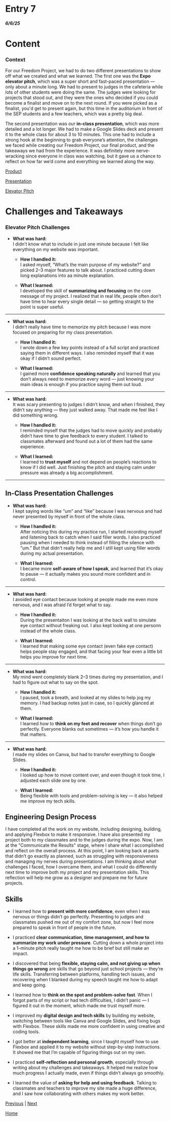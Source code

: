 # Entry 7
##### 6/6/25

# Content

### Context 
For our Freedom Project, we had to do two different presentations to show off what we created and what we learned. The first one was the **Expo elevator pitch**, which was a super short and fast-paced presentation — only about a minute long. We had to present to judges in the cafeteria while lots of other students were doing the same. The judges were looking for projects that stood out, and they were the ones who decided if you could become a finalist and move on to the next round. If you were picked as a finalist, you'd get to present again, but this time in the auditorium in front of the SEP students and a few teachers, which was a pretty big deal.

The second presentation was our **in-class presentation**, which was more detailed and a lot longer. We had to make a Google Slides deck and present it to the whole class for about 3 to 10 minutes. This one had to include a strong hook at the beginning to grab everyone’s attention, the challenges we faced while creating our Freedom Project, our final product, and the takeaways we had from the experience. It was definitely more nerve-wracking since everyone in class was watching, but it gave us a chance to reflect on how far we’d come and everything we learned along the way.

[Product](https://farzonak0587.github.io/sep10-freedom-project/)

[Presentation](https://docs.google.com/presentation/d/1U1RFnBBrbpEVTOZ44tDfg2cE4N7QJzuRpEvQt9VFiyk/edit?slide=id.p#slide=id.p)

[Elevator Pitch ](https://classroom.google.com/c/NzQ3MjM0MzQwMzg2/sa/Nzg1MTE1Njg3OTA1/details)


# Challenges and Takeaways


###  Elevator Pitch Challenges

- **What was hard:**  
I didn’t know what to include in just one minute because I felt like everything on my website was important.

  - **How I handled it:**  
    I asked myself, “What’s the main purpose of my website?” and picked 2–3 major features to talk about. I practiced cutting down long explanations into aa minute explanation.

  - **What I learned:**  
I developed the skill of **summarizing and focusing** on the core message of my project. I realized that in real life, people often don’t have time to hear every single detail — so getting straight to the point is super useful.

---

- **What was hard:**  
I didn’t really have time to memorize my pitch because I was more focused on preparing for my class presentation.

  - **How I handled it:**  
I wrote down a few key points instead of a full script and practiced saying them in different ways. I also reminded myself that it was okay if I didn’t sound perfect.

  - **What I learned:**  
    I gained more **confidence speaking naturally** and learned that you don’t always need to memorize every word — just knowing your main ideas is enough if you practice saying them out loud.

---

- **What was hard:**  
It was scary presenting to judges I didn’t know, and when I finished, they didn’t say anything — they just walked away. That made me feel like I did something wrong.

  - **How I handled it:**  
I reminded myself that the judges had to move quickly and probably didn’t have time to give feedback to every student. I talked to classmates afterward and found out a lot of them had the same experience.

  - **What I learned:**  
   I learned to **trust myself** and not depend on people’s reactions to know if I did well. Just finishing the pitch and staying calm under pressure was already a big accomplishment.


---

##  In-Class Presentation Challenges

- **What was hard:**  
I kept saying words like “um” and “like” because I was nervous and had never presented by myself in front of the whole class.

  - **How I handled it:**  
   After noticing this during my practice run, I started recording myself and listening back to catch when I said filler words. I also practiced pausing when I needed to think instead of filling the silence with “um.” But that didn't really help me and I still kept using filler words during my actual presentation. 

  - **What I learned:**  
   I became more **self-aware of how I speak**, and learned that it’s okay to pause — it actually makes you sound more confident and in control.

---

- **What was hard:**  
 I avoided eye contact because looking at people made me even more nervous, and I was afraid I’d forget what to say.

  - **How I handled it:**  
During the presentaiton I was looking at the back wall to simulate eye contact without freaking out. I also kept looking at one personn instead of the whole class. 

  - **What I learned:**  
    I learned that making some eye contact (even fake eye contact) helps people stay engaged, and that facing your fear even a little bit helps you improve for next time.
    
---

- **What was hard:**  
  My mind went completely blank 2–3 times during my presentation, and I had to figure out what to say on the spot.

  - **How I handled it:**  
     I paused, took a breath, and looked at my slides to help jog my memory. I had backup notes just in case, so I quickly glanced at them.

  - **What I learned:**  
     I learned how to **think on my feet and recover** when things don’t go perfectly. Everyone blanks out sometimes — it’s how you handle it that matters.

---

- **What was hard:**  
  I made my slides on Canva, but had to transfer everything to Google Slides.

  - **How I handled it:**  
    I looked up how to move content over, and even though it took time, I adjusted each slide one by one.

  - **What I learned:**  
    Being flexible with tools and problem-solving is key — it also helped me improve my tech skills.


## Engineering Design Process

I have completed all the work on my website, including designing, building, and applying Flexbox to make it responsive. I have also presented my project both to my classmates and to the judges during the expo. Now, I am at the "Communicate the Results" stage, where I share what I accomplished and reflect on the overall process. At this point, I am looking back at parts that didn’t go exactly as planned, such as struggling with responsiveness and managing my nerves during presentations. I am thinking about what challenges I faced, how I overcame them, and what I could do differently next time to improve both my project and my presentation skills. This reflection will help me grow as a designer and prepare me for future projects.


## Skills

- I learned how to **present with more confidence**, even when I was nervous or things didn’t go perfectly. Presenting to judges and classmates pushed me out of my comfort zone, but now I feel more prepared to speak in front of people in the future.

- I practiced **clear communication, time management, and how to summarize my work under pressure**. Cutting down a whole project into a 1-minute pitch really taught me how to be brief but still make an impact.

- I discovered that being **flexible, staying calm, and not giving up when things go wrong** are skills that go beyond just school projects — they’re life skills. Transferring between platforms, handling tech issues, and recovering when I blanked during my speech taught me how to adapt and keep going.

- I learned how to **think on the spot and problem-solve fast**. When I forgot parts of my script or had tech difficulties, I didn’t panic — I figured it out in the moment, which made me trust myself more.

- I improved my **digital design and tech skills** by building my website, switching between tools like Canva and Google Slides, and fixing bugs with Flexbox. These skills made me more confident in using creative and coding tools.

- I got better at **independent learning**, since I taught myself how to use Flexbox and applied it to my website without step-by-step instructions. It showed me that I’m capable of figuring things out on my own.

- I practiced **self-reflection and personal growth**, especially through writing about my challenges and takeaways. It helped me realize how much progress I actually made, even if things didn’t always go smoothly.

- I learned the value of **asking for help and using feedback**. Talking to classmates and teachers to improve my site made a huge difference, and I saw how collaborating with others makes my work better.



[Previous](entry06.md) | [Next](entry08.md)

[Home](../README.md)
